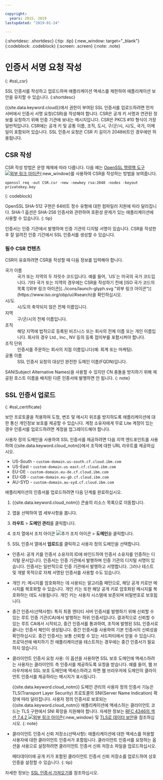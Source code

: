 ```yaml
---

copyright:
  years: 2015, 2019
lastupdated: "2019-01-24"

---
```


{:shortdesc: .shortdesc}
{:tip: .tip}
{:new_window: target="_blank"}
{:codeblock: .codeblock}
{:screen: .screen}
{:note: .note}

# 인증서 서명 요청 작성
{: #ssl_csr}

SSL 인증서를 작성하고 업로드하며 애플리케이션 액세스를 제한하여 애플리케이션 보안을 유지할 수 있습니다.
{:shortdesc}

{{site.data.keyword.cloud}}에서 권한이 부여된 SSL 인증서를 업로드하려면 먼저 서버에서 인증서 서명 요청(CSR)을 작성해야 합니다. CSR은 공개 키 서명과 연관된 정보를 요청하기 위해 인증 기관에 보내는 메시지입니다. CSR은 PKCS #10 형식이 가장 일반적입니다. CSR에는 공개 키 및 공통 이름, 조직, 도시, 구/군/시, 시/도, 국가, 이메일이 포함되어 있습니다. SSL 인증서 요청은 CSR 키 길이가 2048비트인 경우에만 허용됩니다.

## CSR 작성

CSR 작성 방법은 운영 체제에 따라 다릅니다. 다음 예는 [OpenSSL 명령행 도구 ![외부 링크 아이콘](../icons/launch-glyph.svg "외부 링크 아이콘")](http://www.openssl.org/){:new_window}를 사용하여 CSR을 작성하는 방법을 보여줍니다.

```
openssl req -out CSR.csr -new -newkey rsa:2048 -nodes -keyout privatekey.key
```
{: codeblock}

OpenSSL SHA-512 구현은 64비트 정수 유형에 대한 컴파일러 지원에 따라 달라집니다. SHA-1 옵션은 SHA-256 인증서와 관련하여 호환성 문제가 있는 애플리케이션에 사용할 수 있습니다.
{: tip}

인증서는 인증 기관에서 발행하며 인증 기관의 디지털 서명이 있습니다. CSR을 작성한 후 잘 알려진 인증 기간에서 SSL 인증서를 생성할 수 있습니다.

### 필수 CSR 컨텐츠

CSR이 유효하려면 CSR을 작성할 때 다음 정보를 입력해야 합니다.

<dl>
<dt>국가 이름</dt>
<dd>국가 또는 지역의 두 자릿수 코드입니다. 예를 들어, `US`는 미국의 국가 코드입니다. 기타 국가 또는 지역의 경우에는 CSR을 작성하기 전에 [ISO 국가 코드의 목록 ![외부 링크 아이콘](../icons/launch-glyph.svg "외부 링크 아이콘")](https://www.iso.org/obp/ui/#search)을 확인하십시오.
</dd>
<dt>시/도</dt>
<dd>시/도의 축약되지 않은 전체 이름입니다.</dd>
<dt>지역</dt>
<dd>구/군/시의 전체 이름입니다.</dd>
<dt>조직</dt>
<dd>해당 지역에 법적으로 등록된 비즈니스 또는 회사의 전체 이름 또는 개인 이름입니다. 회사의 경우 Ltd., Inc., NV 등의 등록 접미부를 포함시켜야 합니다.</dd>
<dt>조직 단위</dt>
<dd>인증서를 주문하는 회사의 지점 이름입니다(예: 회계 또는 마케팅).</dd>
<dt>공통 이름</dt>
<dd>SSL 인증서 요청의 대상인 완전한 도메인 이름(FQDN)입니다.</dd>
</dl>

SAN(Subject Alternative Names)을 사용할 수 있지만 CN 충돌을 방지하기 위해 제공된 호스트 이름을 배치된 다른 인증서에 발행하면 안 됩니다.
{: note}

## SSL 인증서 업로드
{: #ssl_certificate}

보안 프로토콜을 적용하여 도청, 변조 및 메시지 위조를 방지하도록 애플리케이션에 대한 통신 개인정보 보호를 제공할 수 있습니다. 계정 소유자에게 무료 Lite 계정이 있는 경우 인증서를 업로드하려면 계정을 업그레이드해야 합니다.

사용자 정의 도메인을 사용하여 SSL 인증서를 제공하려면 다음 지역 엔드포인트를 사용하여 {{site.data.keyword.cloud_notm}}에서 조직에 대한 URL 라우트를 제공하십시오.

* US-South - `custom-domain.us-south.cf.cloud.ibm.com`
* US-East - `custom-domain.us-east.cf.cloud.ibm.com`
* EU-DE - `custom-domain.eu-de.cf.cloud.ibm.com`
* EU-GB - `custom-domain.eu-gb.cf.cloud.ibm.com`
* AU-SYD - `custom-domain.au-syd.cf.cloud.ibm.com`

애플리케이션의 인증서를 업로드하려면 다음 단계를 완료하십시오.

1. {{site.data.keyword.cloud_notm}} 콘솔의 리소스 목록으로 이동합니다.

2. 앱을 선택하여 앱 세부사항을 봅니다.

3. **라우트** > **도메인 관리**를 클릭합니다.

4. 조치 열에서 조치 아이콘 ![추가 조치 아이콘](../icons/action-menu-icon.svg) > **도메인**을 클릭합니다.

5. SSL 인증서 열에서 **업로드**를 클릭하고 사용자 정의 도메인을 선택합니다.
  
  * 인증서: 공개 키를 인증서 소유자의 ID에 바인드하여 인증서 소유자를 인증하는 디지털 문서입니다. 인증서는 인증 기관에서 발행하며 인증 기관의 디지털 서명이 있습니다. 인증서는 일반적으로 인증 기관에서 발행하고 서명합니다. 그러나 테스트 및 개발 목적으로 자체 서명된 인증서를 사용할 수도 있습니다.
  * 개인 키: 메시지를 암호화하는 데 사용되는 알고리즘 패턴으로, 해당 공개 키로만 메시지를 복호화할 수 있습니다. 개인 키는 또한 해당 공개 키로 암호화된 메시지를 복호화하는 데도 사용됩니다. 개인 키는 사용자 시스템에 보존되며 비밀번호로 보호됩니다.
  * 중간 인증서(선택사항): 특히 최종 엔티티 서버 인증서를 발행하기 위해 신뢰할 수 있는 루트 인증 기관(CA)에서 발행하는 하위 인증서입니다. 결과적으로 신뢰할 수 있는 루트 CA에서 시작되고, 중간 인증서를 통과하여, 조직에 발행된 SSL 인증서로 끝나는 인증서 체인이 생성됩니다. 중간 인증서를 사용하여 기본 인증서의 신뢰성을 확인하십시오. 중간 인증서는 보통 신뢰할 수 있는 서드파티에서 얻을 수 있습니다. 프로덕션에 배치하기 전 애플리케이션을 테스트하는 경우에는 중간 인증서가 필요하지 않습니다.
  * 클라이언트 인증서 요청 사용: 이 옵션을 사용하면 SSL 보호 도메인에 액세스하려는 사용자는 클라이언트 측 인증서를 제공하도록 요청을 받습니다. 예를 들어, 웹 브라우저에서 SSL 보호 도메인에 액세스하려고 하면 웹 브라우저에 도메인의 클라이언트 인증서를 제공하라는 메시지가 표시됩니다. 

    {{site.data.keyword.cloud_notm}} 도메인 관리의
사용자 정의 인증서 기능은 TLS(Transport Layer Security) 프로토콜의
SNI(Server Name Indication) 확장에 따라 달라집니다. 사용자 정의 인증서로 보호되는 {{site.data.keyword.cloud_notm}} 애플리케이션에 액세스하는 클라이언트 코드는 TLS 구현에서 SNI 확장을 지원해야 합니다. 자세한 정보는 [RFC 4346의 섹션 7.4.2 ![외부 링크 아이콘](../icons/launch-glyph.svg "외부 링크 아이콘")](http://tools.ietf.org/html/rfc4346#section-7.4.2){:new_window} 및 [TLS로 데이터 보안](/docs/get-support/appsectls.html#tlssupportwithdraw)을 참조하십시오.
    {: note}
  
  * 클라이언트 인증서 신뢰 저장소(선택사항): 애플리케이션에 대한 액세스를 허용할 사용자에 대한 클라이언트 인증서가 포함됩니다. 클라이언트 인증서를 요청하는 옵션을 사용으로 설정하려면 클라이언트 인증서 신뢰 저장소 파일을 업로드하십시오.
  
    메타데이터에 공개 키가 포함된 클라이언트 인증서 신뢰 저장소를 업로드하여 상호 인증을 설정할 수 있습니다.
    {: tip}

자세한 정보는 [SSL 인증서 가져오기](/docs/ssl-certificates/import-ssl-certificate.html)를 참조하십시오.


